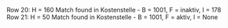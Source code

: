 Row 20: H = 160
  Match found in Kostenstelle - B = 1001, F = inaktiv, I = 178
Row 21: H = 50
  Match found in Kostenstelle - B = 1001, F = aktiv, I = None
